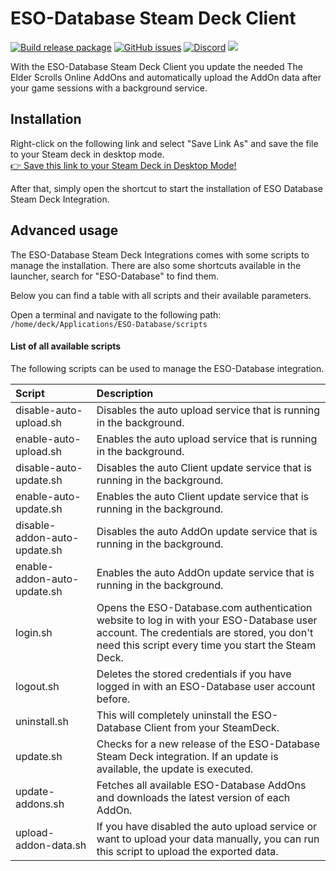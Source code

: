 # ESO-Database Steam Deck Client
[![Build release package](https://github.com/ESO-Database/Steam-Deck-Client/actions/workflows/release.yml/badge.svg)](https://github.com/ESO-Database/Steam-Deck-Client/actions/workflows/release.yml)
[![GitHub issues](https://img.shields.io/github/issues/ESO-Database/Steam-Deck-Client?logo=github)](https://github.com/ESO-Database/Steam-Deck-Client/issues)
[![Discord](https://img.shields.io/discord/683990734831091723?logo=discord)](https://discord.gg/WTv3a8bHEB)
<img src="https://static.eso-database.com/github/steam-deck/steam-deck-eso.png?1">

With the ESO-Database Steam Deck Client you update the needed The Elder Scrolls Online AddOns and automatically upload the AddOn data after your game sessions with a background service.

## Installation
Right-click on the following link and select "Save Link As" and save the file to your Steam deck in desktop mode.  
<a href="https://raw.githubusercontent.com/ESO-Database/Steam-Deck-Client/master/ESO-Database.desktop">👉 Save this link to your Steam Deck in Desktop Mode!</a>  

After that, simply open the shortcut to start the installation of ESO Database Steam Deck Integration.

## Advanced usage
The ESO-Database Steam Deck Integrations comes with some scripts to manage the installation. There are also some shortcuts available in the launcher, search for "ESO-Database" to find them.  
  
Below you can find a table with all scripts and their available parameters.  
  
Open a terminal and navigate to the following path:
`/home/deck/Applications/ESO-Database/scripts`
  
#### List of all available scripts
The following scripts can be used to manage the ESO-Database integration.

| Script                       | Description                                                                                                                                                                                  |
|:-----------------------------|:---------------------------------------------------------------------------------------------------------------------------------------------------------------------------------------------|
| disable-auto-upload.sh       | Disables the auto upload service that is running in the background.                                                                                                                          |
| enable-auto-upload.sh        | Enables the auto upload service that is running in the background.                                                                                                                           |
| disable-auto-update.sh       | Disables the auto Client update service that is running in the background.                                                                                                                   |
| enable-auto-update.sh        | Enables the auto Client update service that is running in the background.                                                                                                                    |
| disable-addon-auto-update.sh | Disables the auto AddOn update service that is running in the background.                                                                                                                    |
| enable-addon-auto-update.sh  | Enables the auto AddOn update service that is running in the background.                                                                                                                     |
| login.sh                     | Opens the ESO-Database.com authentication website to log in with your ESO-Database user account. The credentials are stored, you don't need this script every time you start the Steam Deck. |
| logout.sh                    | Deletes the stored credentials if you have logged in with an ESO-Database user account before.                                                                                               |
| uninstall.sh                 | This will completely uninstall the ESO-Database Client from your SteamDeck.                                                                                                                  |
| update.sh                    | Checks for a new release of the ESO-Database Steam Deck integration. If an update is available, the update is executed.                                                                      |
| update-addons.sh             | Fetches all available ESO-Database AddOns and downloads the latest version of each AddOn.                                                                                                    |
| upload-addon-data.sh         | If you have disabled the auto upload service or want to upload your data manually, you can run this script to upload the exported data.                                                      |

